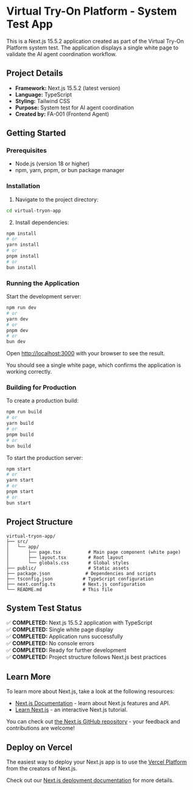 # Virtual Try-On Platform - System Test App

This is a Next.js 15.5.2 application created as part of the Virtual Try-On Platform system test. The application displays a single white page to validate the AI agent coordination workflow.

## Project Details

- **Framework:** Next.js 15.5.2 (latest version)
- **Language:** TypeScript
- **Styling:** Tailwind CSS
- **Purpose:** System test for AI agent coordination
- **Created by:** FA-001 (Frontend Agent)

## Getting Started

### Prerequisites

- Node.js (version 18 or higher)
- npm, yarn, pnpm, or bun package manager

### Installation

1. Navigate to the project directory:

```bash
cd virtual-tryon-app
```

2. Install dependencies:

```bash
npm install
# or
yarn install
# or
pnpm install
# or
bun install
```

### Running the Application

Start the development server:

```bash
npm run dev
# or
yarn dev
# or
pnpm dev
# or
bun dev
```

Open [http://localhost:3000](http://localhost:3000) with your browser to see the result.

You should see a single white page, which confirms the application is working correctly.

### Building for Production

To create a production build:

```bash
npm run build
# or
yarn build
# or
pnpm build
# or
bun build
```

To start the production server:

```bash
npm start
# or
yarn start
# or
pnpm start
# or
bun start
```

## Project Structure

```
virtual-tryon-app/
├── src/
│   └── app/
│       ├── page.tsx          # Main page component (white page)
│       ├── layout.tsx        # Root layout
│       └── globals.css       # Global styles
├── public/                   # Static assets
├── package.json             # Dependencies and scripts
├── tsconfig.json           # TypeScript configuration
├── next.config.ts          # Next.js configuration
└── README.md               # This file
```

## System Test Status

✅ **COMPLETED:** Next.js 15.5.2 application with TypeScript  
✅ **COMPLETED:** Single white page display  
✅ **COMPLETED:** Application runs successfully  
✅ **COMPLETED:** No console errors  
✅ **COMPLETED:** Ready for further development  
✅ **COMPLETED:** Project structure follows Next.js best practices

## Learn More

To learn more about Next.js, take a look at the following resources:

- [Next.js Documentation](https://nextjs.org/docs) - learn about Next.js features and API.
- [Learn Next.js](https://nextjs.org/learn) - an interactive Next.js tutorial.

You can check out [the Next.js GitHub repository](https://github.com/vercel/next.js) - your feedback and contributions are welcome!

## Deploy on Vercel

The easiest way to deploy your Next.js app is to use the [Vercel Platform](https://vercel.com/new?utm_medium=default-template&filter=next.js&utm_source=create-next-app&utm_campaign=create-next-app-readme) from the creators of Next.js.

Check out our [Next.js deployment documentation](https://nextjs.org/docs/app/building-your-application/deploying) for more details.
